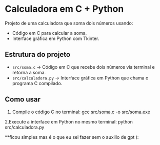 # Calculadora em C + Python

Projeto de uma calculadora que soma dois números usando:
- Código em C para calcular a soma.
- Interface gráfica em Python com Tkinter.

## Estrutura do projeto

- `src/soma.c` → Código em C que recebe dois números via terminal e retorna a soma.
- `src/calculadora.py` → Interface gráfica em Python que chama o programa C compilado.


## Como usar

 1. Compile o código C no terminal:
 gcc src/soma.c -o src/soma.exe

  2.Execute a interface em Python no mesmo terminal:
  python src/calculadora.py


**ficou simples mas é o que eu sei fazer sem o auxilio de gpt ):
